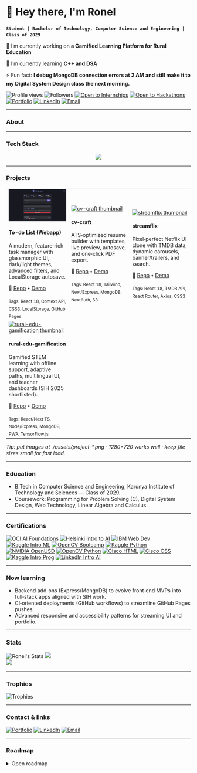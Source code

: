 # 👋 Hey there, I'm Ronel
**`Student | Bachelor of Technology, Computer Science and Engineering | Class of 2029`**

🔭 I’m currently working on **a Gamified Learning Platform for Rural Education**

🌱 I’m currently learning **C++ and DSA**

⚡ Fun fact: **I debug MongoDB connection errors at 2 AM and still make it to my Digital System Design class the next morning.**

<!-- Top badges: metrics + quick actions -->
![Profile views](https://komarev.com/ghpvc/?username=Rm1338&style=flat-square&color=blue)
![Followers](https://img.shields.io/github/followers/RM1338?style=flat-square&logo=github)
[![Open to Internships](https://img.shields.io/badge/Open_to-Internships-2ea44f?style=flat-square)]()
[![Open to Hackathons](https://img.shields.io/badge/Open_to-Hackathons-8a2be2?style=flat-square)]()
[![Portfolio](https://img.shields.io/badge/Portfolio-rm1338.github.io-000?style=flat-square&logo=github&logoColor=white)]()
[![LinkedIn](https://img.shields.io/badge/LinkedIn-ronelm-0A66C2?style=flat-square&logo=linkedin&logoColor=white)](https://www.linkedin.com/in/ronelm/)
[![Email](https://img.shields.io/badge/Email-rma80070%40gmail.com-EA4335?style=flat-square&logo=gmail&logoColor=white)](mailto:rma80070@gmail.com)

---

### About


---

### Tech Stack
<p align="center">
  <a href="https://skillicons.dev">
    <img src="https://skillicons.dev/icons?i=python,js,html,css,c,react,npm,opencv,nodejs,express,mongodb,mysql,git,github,matlab" />
  </a>
</p>

---

### Projects

<table>
  <tr>
    <td width="33%">
      <a href="https://RM1338.github.io/todo-app">
        <img src="https://github.com/RM1338/RM1338/blob/main/To-do_List.jpg?raw=true" alt="todo-app thumbnail" width="100%">
      </a>
      <h4>To-do List (Webapp)</h4>
      <p>A modern, feature‑rich task manager with glassmorphic UI, dark/light themes, advanced filters, and LocalStorage autosave.</p>
      <p>🔗 <a href="https://github.com/RM1338/todo-app.git">Repo</a> • <a href="https://RM1338.github.io/todo-app">Demo</a></p>
      <sub>Tags: React 18, Context API, CSS3, LocalStorage, GitHub Pages</sub>
    </td>
    <td width="33%">
      <a href="https://resume-builder-pro.vercel.app">
        <img src="./assets/cv-craft.png" alt="cv-craft thumbnail" width="100%">
      </a>
      <h4>cv‑craft</h4>
      <p>ATS‑optimized resume builder with templates, live preview, autosave, and one‑click PDF export.</p>
      <p>🔗 <a href="https://github.com/RM1338/resume-builder">Repo</a> • <a href="https://resume-builder-pro.vercel.app">Demo</a></p>
      <sub>Tags: React 18, Tailwind, Next/Express, MongoDB, NextAuth, S3</sub>
    </td>
    <td width="33%">
      <a href="">
        <img src="./assets/streamflix.png" alt="streamflix thumbnail" width="100%">
      </a>
      <h4>streamflix</h4>
      <p>Pixel‑perfect Netflix UI clone with TMDB data, dynamic carousels, banner/trailers, and search.</p>
      <p>🔗 <a href="https://github.com/Rm1338/streamflix">Repo</a> • <a href="">Demo</a></p>
      <sub>Tags: React 18, TMDB API, React Router, Axios, CSS3</sub>
    </td>
  </tr>
  <tr>
    <td width="33%">
      <a href="">
        <img src="./assets/rural-edu.png" alt="rural-edu-gamification thumbnail" width="100%">
      </a>
      <h4>rural‑edu‑gamification</h4>
      <p>Gamified STEM learning with offline support, adaptive paths, multilingual UI, and teacher dashboards (SIH 2025 shortlisted).</p>
      <p>🔗 <a href="">Repo</a> • <a href="">Demo</a></p>
      <sub>Tags: React/Next TS, Node/Express, MongoDB, PWA, TensorFlow.js</sub>
    </td>
    <td width="33%"><!-- slot available --></td>
    <td width="33%"><!-- slot available --></td>
  </tr>
</table>

<i>Tip: put images at ./assets/project-*.png · 1280×720 works well · keep file sizes small for fast load.</i>

---

### Education
- B.Tech in Computer Science and Engineering, Karunya Institute of Technology and Sciences — Class of 2029.  
- Coursework: Programming for Problem Solving (C), Digital System Design, Web Technology, Linear Algebra and Calculus.

---

### Certifications
[![OCI AI Foundations](https://img.shields.io/badge/Oracle-AI_Associate-F80000?style=flat-square&logo=oracle&logoColor=white)](https://github.com/RM1338/RM1338/blob/main/oracle.jpg?raw=true)
[![Helsinki Intro to AI](https://img.shields.io/badge/University_of_Helsinki-Intro_to_AI-0072C6?style=flat-square)](https://github.com/RM1338/RM1338/blob/main/Introduction%20to%20AI.png?raw=true)
[![IBM Web Dev](https://img.shields.io/badge/IBM-Web_Development-054ADA?style=flat-square&logo=ibm&logoColor=white)](#)
[![Kaggle Intro ML](https://img.shields.io/badge/Kaggle-Intro_to_ML-20BEFF?style=flat-square&logo=kaggle&logoColor=white)](https://github.com/RM1338/RM1338/blob/main/Intro%20to%20Machine%20Learning.png?raw=true)
[![OpenCV Bootcamp](https://img.shields.io/badge/OpenCV-Bootcamp-5C3EE8?style=flat-square&logo=opencv&logoColor=white)](https://github.com/RM1338/RM1338/blob/main/opencv-bootcamp.jpg?raw=true)
[![Kaggle Python](https://img.shields.io/badge/Kaggle-Python-20BEFF?style=flat-square&logo=kaggle&logoColor=white)](https://github.com/RM1338/RM1338/blob/main/Python.png?raw=true)
[![NVIDIA OpenUSD](https://img.shields.io/badge/NVIDIA-OpenUSD-76B900?style=flat-square&logo=nvidia&logoColor=white)](#)
[![OpenCV Python](https://img.shields.io/badge/OpenCV-Python_for_Beginners-5C3EE8?style=flat-square&logo=opencv&logoColor=white)](https://github.com/RM1338/RM1338/blob/main/opencv-python.jpg?raw=true)
[![Cisco HTML](https://img.shields.io/badge/Cisco-HTML_Essentials-1BA0D7?style=flat-square&logo=cisco&logoColor=white)](https://github.com/RM1338/RM1338/blob/main/html-essentials.jpg?raw=true)
[![Cisco CSS](https://img.shields.io/badge/Cisco-CSS_Essentials-1BA0D7?style=flat-square&logo=cisco&logoColor=white)](https://github.com/RM1338/RM1338/blob/main/css-essentials.jpg?raw=true)
[![Kaggle Intro Prog](https://img.shields.io/badge/Kaggle-Intro_to_Programming-20BEFF?style=flat-square&logo=kaggle&logoColor=white)](https://github.com/RM1338/RM1338/blob/main/Intro%20to%20Programming.png?raw=true)
[![LinkedIn Intro AI](https://img.shields.io/badge/LinkedIn-Intro_to_AI-0A66C2?style=flat-square&logo=linkedin&logoColor=white)](#)

---

### Now learning
- Backend add‑ons (Express/MongoDB) to evolve front‑end MVPs into full‑stack apps aligned with SIH work.  
- CI‑oriented deployments (GitHub workflows) to streamline GitHub Pages pushes.  
- Advanced responsive and accessibility patterns for streaming UI and portfolio.

---

### Stats
![Ronel's Stats](https://github-readme-stats.vercel.app/api?username=RM1338&show_icons=true&theme=radical)
![](https://github-readme-streak-stats.herokuapp.com/?user=RM1338&theme=radical&hide_border=false)</br>
![](https://github-readme-stats.vercel.app/api/top-langs/?username=RM1338&theme=radical&hide_border=false&include_all_commits=false&count_private=false&layout=compact)

---

### Trophies

![Trophies](https://github-profile-trophy.vercel.app/?username=RM1338&theme=onedark)

---

### Contact & links
[![Portfolio](https://img.shields.io/badge/Portfolio-rm1338.github.io-000?style=flat-square&logo=github&logoColor=white)](https://rm1338.github.io/)
[![LinkedIn](https://img.shields.io/badge/LinkedIn-ronelm-0A66C2?style=flat-square&logo=linkedin&logoColor=white)](https://www.linkedin.com/in/ronelm/)
[![Email](https://img.shields.io/badge/Email-rma80070%40gmail.com-EA4335?style=flat-square&logo=gmail&logoColor=white)](mailto:rma80070@gmail.com)

---

### Roadmap
<details>
  <summary>Open roadmap</summary>

- rural‑edu‑gamification: ship public demo after SIH Grand Finale; finalize multilingual assets and offline analytics.  
- cv‑craft: refine ATS templates, improve PDF fidelity, add section drag‑and‑drop polish and LinkedIn import wizard.  
- streamflix: deploy GitHub Pages, add search improvements and trailer modal accessibility refinements.  

</details>
